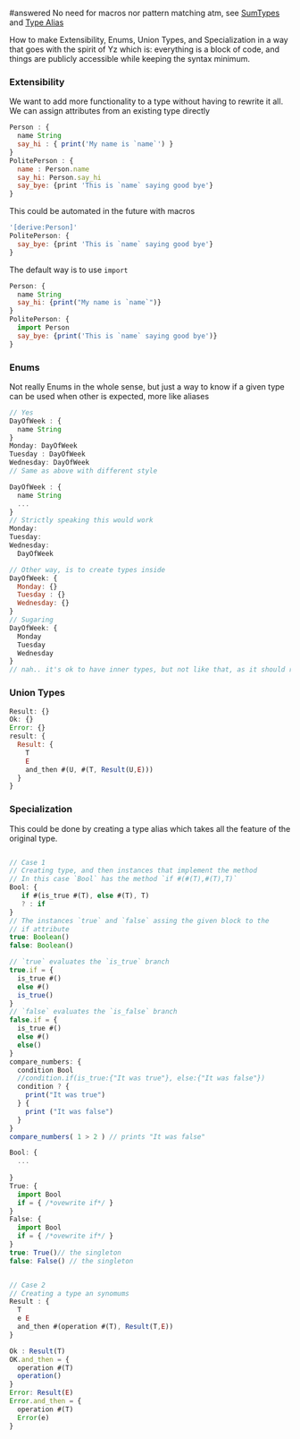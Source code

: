 
#answered  No need for macros nor pattern matching atm, see [SumTypes](SumTypes.md) and [Type Alias](Features/Type%20Alias.md)



How to make Extensibility, Enums, Union Types, and Specialization in a way that goes with the spirit of Yz which is: everything is a block of code, and things are publicly accessible while keeping the syntax minimum.

### Extensibility
We want to add more functionality to a type without having to rewrite it all. 
We can assign attributes from an existing type directly

```js
Person : { 
  name String
  say_hi : { print('My name is `name`') }
}
PolitePerson : {
  name : Person.name
  say_hi: Person.say_hi
  say_bye: {print 'This is `name` saying good bye'}
}

```

This could be automated in the future with macros
```js
'[derive:Person]'
PolitePerson: {
  say_bye: {print 'This is `name` saying good bye'}
}
```

The default way is to use `import`
```js
Person: {
  name String
  say_hi: {print("My name is `name`")}
}
PolitePerson: {
  import Person
  say_bye: {print('This is `name` saying good bye')}
}
```
### Enums

Not really Enums in the whole sense, but just a way to know if a given type can be used when other is expected, more like aliases

```js
// Yes
DayOfWeek : {
  name String
}
Monday: DayOfWeek
Tuesday : DayOfWeek
Wednesday: DayOfWeek
// Same as above with different style

DayOfWeek : {
  name String
  ... 
}
// Strictly speaking this would work 
Monday: 
Tuesday:
Wednesday: 
  DayOfWeek 

// Other way, is to create types inside
DayOfWeek: { 
  Monday: {}
  Tuesday : {}
  Wednesday: {}
}
// Sugaring 
DayOfWeek: { 
  Monday
  Tuesday 
  Wednesday
}
// nah.. it's ok to have inner types, but not like that, as it should require to have an instance to create the inner instance


```
### Union Types
```js
Result: {}
Ok: {}
Error: {}
result: {
  Result: {
    T 
    E
    and_then #(U, #(T, Result(U,E))) 
  }
}
```

### Specialization
This could be done by creating a type alias which takes all the feature of the original type. 

```javascript

// Case 1
// Creating type, and then instances that implement the method
// In this case `Bool` has the method `if #(#(T),#(T),T)` 
Bool: { 
   if #(is_true #(T), else #(T), T) 
   ? : if
}
// The instances `true` and `false` assing the given block to the 
// if attribute
true: Boolean()
false: Boolean()

// `true` evaluates the `is_true` branch
true.if = {
  is_true #()
  else #()
  is_true()
}
// `false` evaluates the `is_false` branch
false.if = {
  is_true #()
  else #()
  else()
}
compare_numbers: { 
  condition Bool
  //condition.if(is_true:{"It was true"}, else:{"It was false"})
  condition ? {
    print("It was true")
  } { 
    print ("It was false")
  }
}
compare_numbers( 1 > 2 ) // prints "It was false"

Bool: {
  ... 
  
}
True: { 
  import Bool
  if = { /*ovewrite if*/ }
}
False: { 
  import Bool
  if = { /*ovewrite if*/ }
}
true: True()// the singleton 
false: False() // the singleton


// Case 2
// Creating a type an synomums
Result : {
  T
  e E
  and_then #(operation #(T), Result(T,E))
}

Ok : Result(T)
OK.and_then = {
  operation #(T)
  operation()
}
Error: Result(E)
Error.and_then = {
  operation #(T)
  Error(e)
}
```